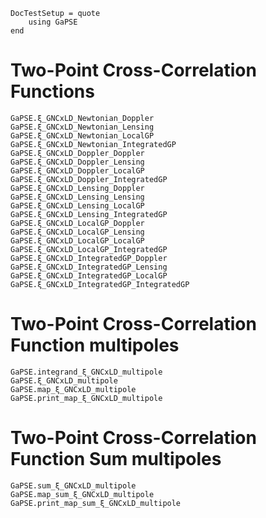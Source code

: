 ```@meta
DocTestSetup = quote
    using GaPSE
end
```

# Two-Point Cross-Correlation Functions

```@docs
GaPSE.ξ_GNCxLD_Newtonian_Doppler
GaPSE.ξ_GNCxLD_Newtonian_Lensing
GaPSE.ξ_GNCxLD_Newtonian_LocalGP
GaPSE.ξ_GNCxLD_Newtonian_IntegratedGP
GaPSE.ξ_GNCxLD_Doppler_Doppler
GaPSE.ξ_GNCxLD_Doppler_Lensing
GaPSE.ξ_GNCxLD_Doppler_LocalGP
GaPSE.ξ_GNCxLD_Doppler_IntegratedGP
GaPSE.ξ_GNCxLD_Lensing_Doppler
GaPSE.ξ_GNCxLD_Lensing_Lensing
GaPSE.ξ_GNCxLD_Lensing_LocalGP
GaPSE.ξ_GNCxLD_Lensing_IntegratedGP
GaPSE.ξ_GNCxLD_LocalGP_Doppler
GaPSE.ξ_GNCxLD_LocalGP_Lensing
GaPSE.ξ_GNCxLD_LocalGP_LocalGP
GaPSE.ξ_GNCxLD_LocalGP_IntegratedGP
GaPSE.ξ_GNCxLD_IntegratedGP_Doppler
GaPSE.ξ_GNCxLD_IntegratedGP_Lensing
GaPSE.ξ_GNCxLD_IntegratedGP_LocalGP
GaPSE.ξ_GNCxLD_IntegratedGP_IntegratedGP
```


# Two-Point Cross-Correlation Function multipoles

```@docs
GaPSE.integrand_ξ_GNCxLD_multipole
GaPSE.ξ_GNCxLD_multipole
GaPSE.map_ξ_GNCxLD_multipole
GaPSE.print_map_ξ_GNCxLD_multipole
```

# Two-Point Cross-Correlation Function Sum multipoles

```@docs
GaPSE.sum_ξ_GNCxLD_multipole
GaPSE.map_sum_ξ_GNCxLD_multipole
GaPSE.print_map_sum_ξ_GNCxLD_multipole
```
